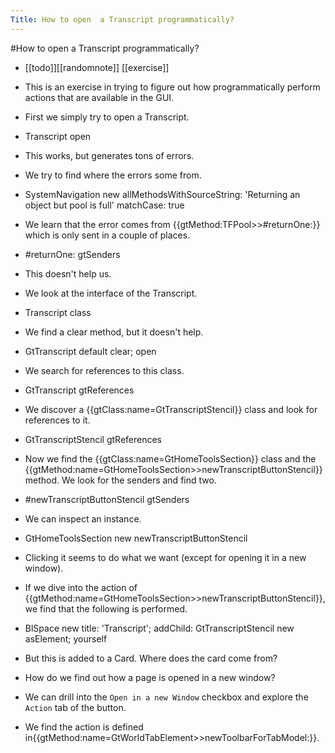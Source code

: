 ---Title: How to open  a Transcript programmatically?---#How to open  a Transcript programmatically?- [[todo]][[randomnote]] [[exercise]]- This is an exercise in trying to figure out how programmatically perform actions that are available in the GUI.- First we simply try to open a Transcript.- Transcript open- This works, but generates tons of errors.- We try to find where the errors some from.- SystemNavigation new allMethodsWithSourceString: 'Returning an object but pool is full' matchCase: true- We learn that the error comes from {{gtMethod:TFPool>>#returnOne:}} which is only sent in a couple of places.- #returnOne: gtSenders- This doesn't help us.- We look at the interface of the Transcript.- Transcript class- We find a clear method, but it doesn't help.- GtTranscript default	clear;	open- We search for references to this class.- GtTranscript gtReferences- We discover a {{gtClass:name=GtTranscriptStencil}} class and look for references to it.- GtTranscriptStencil gtReferences- Now we find the {{gtClass:name=GtHomeToolsSection}} class and the {{gtMethod:name=GtHomeToolsSection>>newTranscriptButtonStencil}} method. We look for the senders and find two.- #newTranscriptButtonStencil gtSenders- We can inspect an instance.- GtHomeToolsSection new newTranscriptButtonStencil- Clicking it seems to do what we want (except for opening it in a new window).- If we dive into the action of  {{gtMethod:name=GtHomeToolsSection>>newTranscriptButtonStencil}}, we find that the following is performed.- BlSpace new	title: 'Transcript';	addChild: GtTranscriptStencil new asElement;	yourself- But this is added to a Card. Where does the card come from?- How do we find out how a page is opened in a new window?- We can drill into the `Open in a new Window` checkbox and explore the `Action` tab of the button.- We find the action is defined in{{gtMethod:name=GtWorldTabElement>>newToolbarForTabModel:}}.